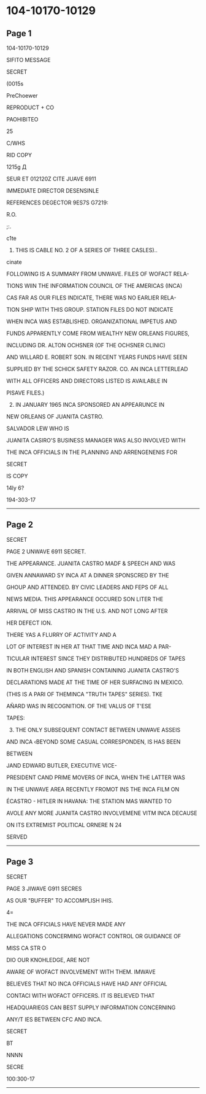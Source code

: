 # 104-10170-10129

## Page 1

104-10170-10129

SIFITO MESSAGE

SECRET

(0015s

PreChoewer

REPRODUCT + CO

PAOHIBITEO

25

C/WHS

RID COPY

1215g Д

SEUR ET 012120Z CITE JUAVE 6911

IMMEDIATE DIRECTOR DESENSINLE

REFERENCES DEGECTOR 9ES7S G7219:

R.O.

;:.

c1te

1. THIS IS CABLE NO. 2 OF A SERIES OF THREE CASLES)..

cinate

FOLLOWING IS A SUMMARY FROM UNWAVE. FILES OF WOFACT RELA-

TIONS WIIN THE INFORMATION COUNCIL OF THE AMERICAS (INCA)

CAS FAR AS OUR FILES INDICATE, THERE WAS NO EARLIER RELA-

TION SHIP WITH THIS GROUP. STATION FILES DO NOT INDICATE

WHEN INCA WAS ESTABLISHED. ORGANIZATIONAL IMPETUS AND

FUNDS APPARENTLY COME FROM WEALTHY NEW ORLEANS FIGURES,

INCLUDING DR. ALTON OCHSNER (OF THE OCHSNER CLINIC)

AND WILLARD E. ROBERT SON. IN RECENT YEARS FUNDS HAVE SEEN

SUPPLIED BY THE SCHICK SAFETY RAZOR. CO. AN INCA LETTERLEAD

WITH ALL OFFICERS AND DIRECTORS LISTED IS AVAILABLE IN

PISAVE FILES.)

2. IN JANUARY 1965 INCA SPONSORED AN APPEARUNCE IN

NEW ORLEANS OF JUANITA CASTRO.

SALVADOR LEW WHO IS

JUANITA CASIRO'S BUSINESS MANAGER WAS ALSO INVOLVED WITH

THE INCA OFFICIALS IN THE PLANNING AND ARRENGENENIS FOR

SECRET

IS COPY

14ly 6?

194-303-17

---

## Page 2

SECRET

PAGE 2 UNWAVE 6911 SECRET.

THE APPEARANCE. JUANITA CASTRO MADF & SPEECH AND WAS

GIVEN ANNAWARD SY INCA AT A DINNER SPONSCRED BY THE

GHOUP AND ATTENDED. BY CIVIC LEADERS AND FEPS OF ALL

NEWS MEDIA. THIS APPEARANCE OCCURED SON LITER THE

ARRIVAL OF MISS CASTRO IN THE U.S. AND NOT LONG AFTER

HER DEFECT ION.

THERE YAS A FLURRY OF ACTIVITY AND A

LOT OF INTEREST IN HER AT THAT TIME AND INCA MAD A PAR-

TICULAR INTEREST SINCE THEY DISTRIBUTED HUNDREDS OF TAPES

IN BOTH ENGLISH AND SPANISH CONTAINING JUANITA CASTRO'S

DECLARATIONS MADE AT THE TIME OF HER SURFACING IN MEXICO.

(THIS IS A PARI OF THEMINCA "TRUTH TAPES" SERIES). TKE

AÑARD WAS IN RECOGNITION. OF THE VALUS OF T'ESE

TAPES:

3. THE ONLY SUBSEQUENT CONTACT BETWEEN UNWAVE ASSEIS

AND INCA ‹BEYOND SOME CASUAL CORRESPONDEN, IS HAS BEEN

BETWEEN

JAND EDWARD BUTLER, EXECUTIVE VICE-

PRESIDENT CAND PRIME MOVERS OF INCA, WHEN THE LATTER WAS

IN THE UNWAVE AREA RECENTLY FROMOT INS THE INCA FILM ON

ÉCASTRO - HITLER IN HAVANA: THE STATION MAS WANTED TO

AVOLE ANY MORE JUANITA CASTRO INVOLVEMENE VITM INCA DECAUSE

ON ITS EXTREMIST POLITICAL ORNERE N 24

SERVED

---

## Page 3

SECRET

PAGE 3 JIWAVE G911 SECRES

AS OUR "BUFFER" TO ACCOMPLISH IHIS.

4=

THE INCA OFFICIALS HAVE NEVER MADE ANY

ALLEGATIONS CONCERMING WOFACT CONTROL OR GUIDANCE OF

MISS CA STR O

DIO OUR KNOHLEDGE, ARE NOT

AWARE OF WOFACT INVOLVEMENT WITH THEM. IMWAVE

BELIEVES THAT NO INCA OFFICIALS HAVE HAD ANY OFFICIAL

CONTACI WITH WOFACT OFFICERS. IT IS BELIEVED THAT

HEADQUARIEGS CAN BEST SUPPLY INFORMATION CONCERNING

ANY/T IES BETWEEN CFC AND INCA.

SECRET

BT

NNNN

SECRE

100:300-17

---

